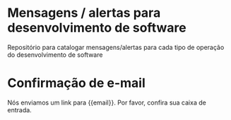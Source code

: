 # Mensagens / alertas para desenvolvimento de software
Repositório para catalogar mensagens/alertas para cada tipo de operação do desenvolvimento de software

# Confirmação de e-mail
Nós enviamos um link para {{email}}. Por favor, confira sua caixa de entrada.
